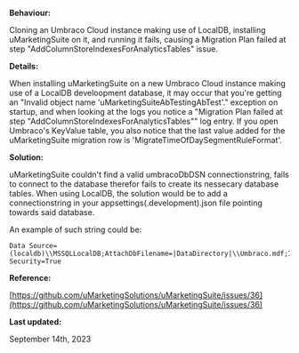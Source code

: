 **Behaviour:**

Cloning an Umbraco Cloud instance making use of LocalDB, installing uMarketingSuite on it, and running it fails, causing a Migration Plan failed at step "AddColumnStoreIndexesForAnalyticsTables" issue.

**Details:**

When installing uMarketingSuite on a new Umbraco Cloud instance making use of a LocalDB develoopment database, it may occur that you're getting an "Invalid object name 'uMarketingSuiteAbTestingAbTest'." exception on startup, and when looking at the logs you notice a "Migration Plan failed at step "AddColumnStoreIndexesForAnalyticsTables"" log entry. If you open Umbraco's KeyValue table, you also notice that the last value added for the uMarketingSuite migration row is 'MigrateTimeOfDaySegmentRuleFormat'.

**Solution:**

uMarketingSuite couldn't find a valid umbracoDbDSN connectionstring, fails to connect to the database therefor fails to create its nessecary database tables. When using LocalDB, the solution would be to add a connectionstring in your appsettings(.development).json file pointing towards said database.

An example of such string could be:

    Data Source=(localdb)\\MSSQLLocalDB;AttachDbFilename=|DataDirectory|\\Umbraco.mdf;Integrated Security=True

**Reference:**

[https://github.com/uMarketingSolutions/uMarketingSuite/issues/36](https://github.com/uMarketingSolutions/uMarketingSuite/issues/36)

**Last updated:**

September 14th, 2023